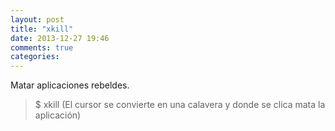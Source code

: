 ```yaml
---
layout: post
title: "xkill"
date: 2013-12-27 19:46
comments: true
categories: 
---
```

Matar aplicaciones rebeldes.

>$ xkill (El cursor se convierte en una calavera y donde se clica mata la aplicación)

